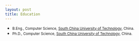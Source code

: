 ```yaml
---
layout: post
title: Education
---
```

<ul>
<li><span style="font-size: 100%;"><small>B.Eng., Computer Science, <a href="http://www.scut.edu.cn/cs">South China University of Technology</a>, China.</small></span></li>
<li><span style="font-size: 100%;"><small>Ph.D., Computer Science, <a href="http://ww1.math.nus.edu.sg/">South China University of Technology</a>, China.</small></span></li>
</ul>

